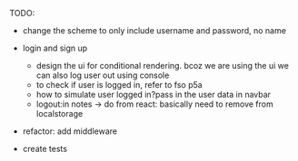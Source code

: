 TODO:
- change the scheme to only include username and password, no name
- login and sign up

    - design the ui for conditional rendering. bcoz we are using the ui we can also log user out using console

    * to check if user is logged in, refer to fso p5a
    * how to simulate user logged in?pass in the user data in navbar

    - logout:in notes -> do from react: basically need to remove from localstorage

- refactor: add middleware
- create tests
